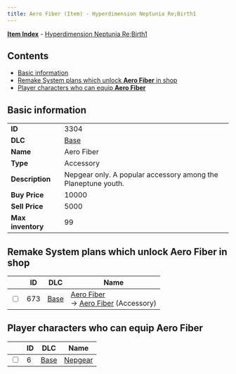 ```yaml
---
title: Aero Fiber (Item) - Hyperdimension Neptunia Re;Birth1
---
```


[**Item Index**](/neptunia/rb1/item/index.html) - [Hyperdimension Neptunia Re;Birth1](/neptunia/rb1)

## Contents

- [Basic information](#basic-information)
- [Remake System plans which unlock **Aero Fiber** in shop](#remake-system-plans-which-unlock-aero-fiber-in-shop)
- [Player characters who can equip **Aero Fiber**](#player-characters-who-can-equip-aero-fiber)

## Basic information

|   |   |
| -- | -- |
| **ID** | 3304 |
| **DLC** | [Base](/neptunia/rb1/dlc/1-base.html) |
| **Name** | Aero Fiber |
| **Type** | Accessory |
| **Description** | Nepgear only. A popular accessory among the Planeptune youth. |
| **Buy Price** | 10000 |
| **Sell Price** | 5000 |
| **Max inventory** | 99 |


## Remake System plans which unlock **Aero Fiber** in shop

|    | ID | DLC | Name |
| -- | -- | --- | ---- |
| <input type="checkbox" id="rb1-remake-1-673" class="trackbox" /> | 673 | [Base](/neptunia/rb1/dlc/1-base.html) | [Aero Fiber](/neptunia/rb1/remake/1-673-aero-fiber.html)<br /> → [Aero Fiber](/neptunia/rb1/item/1-3304-aero-fiber.html) (Accessory) |


## Player characters who can equip **Aero Fiber**

|    | ID | DLC | Name |
| -- | -- | --- | ---- |
| <input type="checkbox" id="rb1-player-1-6" class="trackbox" /> | 6 | [Base](/neptunia/rb1/dlc/1-base.html) | [Nepgear](/neptunia/rb1/player/1-6-nepgear.html) |
